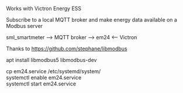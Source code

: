 Works with Victron Energy ESS<br>

Subscribe to a local MQTT broker and make energy data available on a Modbus server

sml_smartmeter  -->  MQTT broker  -->  em24  <--  Victron


Thanks to 
https://github.com/stephane/libmodbus


apt install libmodbus5 libmodbus-dev


cp em24.service /etc/systemd/system/<br>
systemctl enable em24.service<br>
systemctl start em24.service


